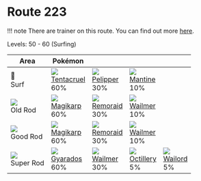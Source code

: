# Route 223

!!! note
    There are trainer on this route. You can find out more [here](/trainer_changes/route_223/).

Levels: 50 - 60 (Surfing)

Area                         | Pokémon                           | &nbsp;                            | &nbsp;                            | &nbsp;                            
---                          | ---                               | ---                               | ---                               | ---                               
🌊<br> Surf                   | ![][073]<br> [Tentacruel]<br> 60%| ![][279]<br> [Pelipper]<br> 30%  | ![][226]<br> [Mantine]<br> 10%   
![][old-rod]<br> Old Rod     | ![][129]<br> [Magikarp]<br> 60%  | ![][223]<br> [Remoraid]<br> 30%  | ![][320]<br> [Wailmer]<br> 10%   
![][good-rod]<br> Good Rod   | ![][129]<br> [Magikarp]<br> 60%  | ![][223]<br> [Remoraid]<br> 30%  | ![][320]<br> [Wailmer]<br> 10%   
![][super-rod]<br> Super Rod | ![][130]<br> [Gyarados]<br> 60%  | ![][320]<br> [Wailmer]<br> 30%   | ![][224]<br> [Octillery]<br> 5%  | ![][321]<br> [Wailord]<br> 5%    


[Tentacruel]: /pokemon_changes/073/
[Magikarp]: /pokemon_changes/129/
[Gyarados]: /pokemon_changes/130/
[Remoraid]: /pokemon_changes/223/
[Octillery]: /pokemon_changes/224/
[Mantine]: /pokemon_changes/226/
[Pelipper]: /pokemon_changes/279/
[Wailmer]: /pokemon_changes/320/
[Wailord]: /pokemon_changes/321/
[good-rod]: /img/items/good-rod.png
[old-rod]: /img/items/old-rod.png
[super-rod]: /img/items/super-rod.png
[073]: /img/pokemon/073.png
[129]: /img/pokemon/129.png
[130]: /img/pokemon/130.png
[223]: /img/pokemon/223.png
[224]: /img/pokemon/224.png
[226]: /img/pokemon/226.png
[279]: /img/pokemon/279.png
[320]: /img/pokemon/320.png
[321]: /img/pokemon/321.png
